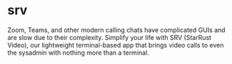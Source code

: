 # srv

Zoom, Teams, and other modern calling chats have complicated GUIs and are slow due to their complexity. Simplify your life with SRV (StarRust Video), our lightweight terminal-based app that brings video calls to even the sysadmin with nothing more than a terminal.
